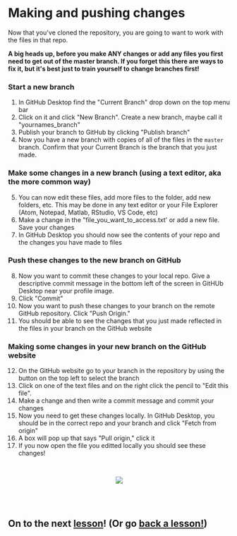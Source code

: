 # Making and pushing changes

Now that you've cloned the repository, you are going to want to work with the files in that repo. 

**A big heads up, before you make ANY changes or add any files you first need to get out of the master branch. If you forget this there are ways to fix it, but it's best just to train yourself to change branches first!**

### Start a new branch

1. In GitHub Desktop find the "Current Branch" drop down on the top menu bar
2. Click on it and click "New Branch". Create a new branch, maybe call it "yournames_branch"
3. Publish your branch to GitHub by clicking "Publish branch"
4. Now you have a new branch with copies of all of the files in the `master` branch. Confirm that your Current Branch is the branch that you just made. 

### Make some changes in a new branch (using a text editor, aka the more common way)

5. You can now edit these files, add more files to the folder, add new folders, etc. This may be done in any text editor or your File Explorer (Atom, Notepad, Matlab, RStudio, VS Code, etc)
6. Make a change in the "file_you_want_to_access.txt' or add a new file. Save your changes
7. In GitHub Desktop you should now see the contents of your repo and the changes you have made to files

### Push these changes to the new branch on GitHub
8. Now you want to commit these changes to your local repo. Give a descriptive commit message in the bottom left of the screen in GitHUb Desktop near your profile image. 
9. Click "Commit"
10. Now you want to push these changes to your branch on the remote GitHub repository. Click "Push Origin."
11. You should be able to see the changes that you just made reflected in the files in your branch on the GitHub website

### Making some changes in your new branch on the GitHub website
12. On the GitHub website go to your branch in the repository by using the button on the top left to select the branch
13. Click on one of the text files and on the right click the pencil to "Edit this file".
14. Make a change and then write a commit message and commit your changes
15. Now you need to get these changes locally. In GitHub Desktop, you should be in the correct repo and your branch and click "Fetch from origin"
16. A box will pop up that says "Pull origin," click it
17. If you now open the file you editted locally you should see these changes!

<br>

<p align="center">
  <img src="https://cdn.clipart.email/dfce19d5dd38cab91c91171a072957db_confetti-gif-transparent-background-6-gif-images-download_1000-294.gif" />
</p>

<br>
<br>

## On to the next [lesson](https://github.com/NowacekLab/Welcome/blob/master/lesson4.md)! (Or go [back a lesson!](https://github.com/NowacekLab/Welcome/blob/master/lesson2.md))
